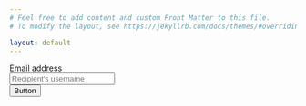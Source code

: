 ```yaml
---
# Feel free to add content and custom Front Matter to this file.
# To modify the layout, see https://jekyllrb.com/docs/themes/#overriding-theme-defaults

layout: default
---
```


<div class="container mt-5">
  <form name="Contact Form" method="POST" data-netlify="true">
    <label for="exampleName">Email address</label>
    <div class="input-group mb-3">
      <input id="exampleName" type="text" class="form-control" placeholder="Recipient's username" aria-label="Recipient's username" aria-describedby="button-addon2">
      <div class="input-group-append">
        <button class="btn btn-primary" type="button" id="button-addon2" type="submit">Button</button>
      </div>
    </div>
  </form>
</div>
